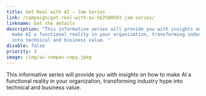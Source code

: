 ```yaml
---
title: Get Real with AI – Jam Series
link: /campaign/get-real-with-ai-%E2%80%93-jam-series/
linkname: Get the details
description: "This informative series will provide you with insights on how to
  make AI a functional reality in your organization, transforming industry hype
  into technical and business value. "
disable: false
priority: 3
image: /img/ai-compas-copy.jpeg
---
```

This informative series will provide you with insights on how to make AI a functional reality in your organization, transforming industry hype into technical and business value. 
